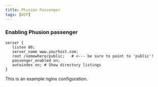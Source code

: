 ```yaml
---
title: Phusion Passenger
tags: [WIP]
---
```


### Enabling Phusion passenger

```
server {
   listen 80;
   server_name www.yourhost.com;
   root /somewhere/public;   # <--- be sure to point to 'public'!
   passenger_enabled on;
   autoindex on; # Show directory listings
}
```

This is an example nginx configuration.
